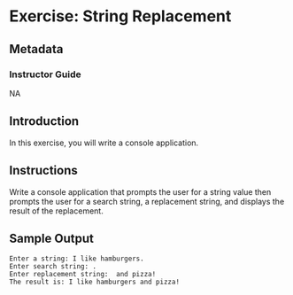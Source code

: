 # Exercise: String Replacement

## Metadata

### Instructor Guide

NA

## Introduction

In this exercise, you will write a console application.

## Instructions

Write a console application that prompts the user for a string value then prompts the user for a search string, a replacement string, and displays the result of the replacement.

## Sample Output

```console
Enter a string: I like hamburgers.
Enter search string: .
Enter replacement string:  and pizza!
The result is: I like hamburgers and pizza!
```
